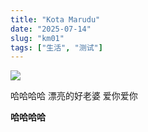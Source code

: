 ```yaml
---
title: "Kota Marudu"
date: "2025-07-14"
slug: "km01"
tags: ["生活", "测试"]
---
```

![](https://prod-files-secure.s3.us-west-2.amazonaws.com/112d0858-5090-4d34-a606-b75eb8d65fd2/c7b45876-473c-4fb6-85d3-cb84a84bfc51/1000201235.jpg?X-Amz-Algorithm=AWS4-HMAC-SHA256&X-Amz-Content-Sha256=UNSIGNED-PAYLOAD&X-Amz-Credential=ASIAZI2LB466YR3AK5IB%2F20250725%2Fus-west-2%2Fs3%2Faws4_request&X-Amz-Date=20250725T151150Z&X-Amz-Expires=3600&X-Amz-Security-Token=IQoJb3JpZ2luX2VjEB4aCXVzLXdlc3QtMiJGMEQCIAN1BDPGYwGj6nmdmxhFNhkxSLOmYGiVRJnBtY4ziTg1AiBoLBNOTXgxTU6p3g%2F%2Bz%2B9aSxbbd6heY9peu5S2sbnedir%2FAwhHEAAaDDYzNzQyMzE4MzgwNSIMOET4iuIXO7CJdDvNKtwDoc9cU25HBQbY94gJC7ywqnzPdNQb5YBUiD7WGxnJ7RFoBiGyj2cfP4s38ssKrqZZ5zhkImubRV05GAObA6EQTh1RiSjaPWk1u%2F%2FSH8T02urLa6yoOToljD0oPoPNlMoUo%2B6gAQHdgvThPq%2F45a0pLTgT6PYszuruK3hDGFmnYCnuqlAhT4KI7Js1dUAPj1Xn2z2t4oFARa9h5ULsUEkGScKTgnKB%2BiBRoYTt5tzMqWyCHGtn8WYeh%2FnQOZZMK%2BuHZdONtJXjsaCUZFcWt7tfy5Cw5dpwtHO7oMFpQMjCGcgFDj%2BhVMKglBTvLdWgyeBZjmH3ICshBlqevSiz%2BRZnjuGt15%2BDYlfVJpbTPvv3iW97ndZSuAdqupMgnAwG8jaAtzDKDYVa2LLoWPF6MjDPa9vSovT%2BPnZ3lqv%2FOAVo%2BiGXLAMX01SHxjyyx66%2FRRB9eVZaOLtcZyvI%2BBvU9iwQRB7o6RRrlaaR8q8pjmYR6ZfCHw6KDPGGeLZInOUwzrDGqhECe2ZE15yMwN9YiQAJKIowADgRPDXbL5Vqp0vSROikE0rDuxd1zDBRAVs1H6o%2BIzO0yip1%2BeSaXN1g1Lt7TquhNg86QxKw%2Ff7MsDeFLtssshKcWaF4urEx4N8w5KGOxAY6pgF5Vpjp1F%2FCF%2BWoGHjitvWjNlPwjgeJx%2F4fGwgvONFBCDRkRn7b%2BEZMxQX40URbBY91DR1ORqdsGr8EHAsspuyli7f%2BfFKP0wKZqkPbW%2Fa8GX1rB7%2FMTTduKe6MmjSLqHjW3i8N7ahDJIH2Q8nnrioKmSVoWlJrW8D9SDv9La62097AsD8UtyWmrvqlJThBArrfqJNYFHCkjgox%2FYb4RhM4dokSAkj4&X-Amz-Signature=38d626ed4bf539299edfbbdf86b2f852be06fc309aba590e8cfd7af932e7ed2e&X-Amz-SignedHeaders=host&x-amz-checksum-mode=ENABLED&x-id=GetObject)


哈哈哈哈  漂亮的好老婆  爱你爱你


**哈哈哈哈**

